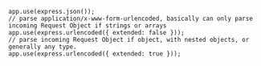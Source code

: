 ```// parse application/json, basically parse incoming Request Object as a JSON Object 
app.use(express.json());
// parse application/x-www-form-urlencoded, basically can only parse incoming Request Object if strings or arrays
app.use(express.urlencoded({ extended: false }));
// parse incoming Request Object if object, with nested objects, or generally any type.
app.use(express.urlencoded({ extended: true }));
```